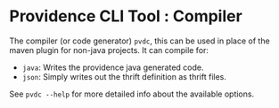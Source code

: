 Providence CLI Tool : Compiler
==============================

The compiler (or code generator) `pvdc`, this can be used in place of the maven
plugin for non-java projects. It can compile for:

- `java`: Writes the providence java generated code.
- `json`: Simply writes out the thrift definition as thrift files.

See `pvdc --help` for more detailed info about the available options.
